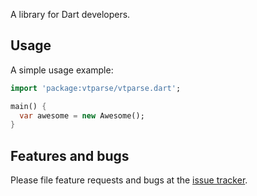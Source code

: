 A library for Dart developers.

## Usage

A simple usage example:

```dart
import 'package:vtparse/vtparse.dart';

main() {
  var awesome = new Awesome();
}
```

## Features and bugs

Please file feature requests and bugs at the [issue tracker][tracker].

[tracker]: http://example.com/issues/replaceme
